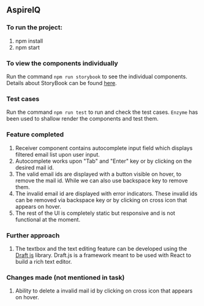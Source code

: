 ## AspireIQ

### To run the project:

1. npm install
2. npm start

### To view the components individually

Run the command `npm run storybook` to see the individual components. Details about StoryBook can be found [here](https://storybook.js.org/).

### Test cases

Run the command `npm run test` to run and check the test cases. `Enzyme` has been used to shallow render the components and test them.

### Feature completed

1. Receiver component contains autocomplete input field which displays filtered email list upon user input.
2. Autocomplete works upon "Tab" and "Enter" key or by clicking on the desired mail id.
3. The valid email ids are displayed with a button visible on  hover, to remove the mail id. While we can also use backspace key to remove them.
4. The invalid email id are displayed with error indicators. These invalid ids can be removed via backspace key or by clicking on cross icon that appears on hover.
5. The rest of the UI is completely static but responsive and is not functional at the moment.

### Further approach

1. The textbox and the text editing feature can be developed using the [Draft js](https://draftjs.org/) library. Draft.js is a framework meant to be used with React to build a rich text editor.

### Changes made (not mentioned in task)

1. Ability to delete a invalid mail id by clicking on cross icon that appears on hover.
